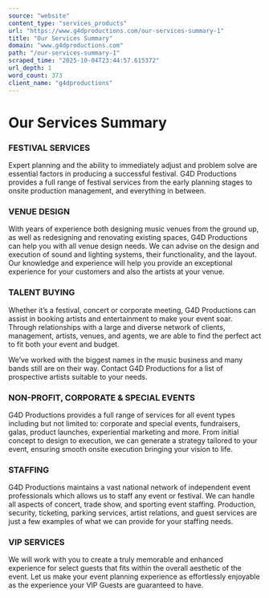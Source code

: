 ```yaml
---
source: "website"
content_type: "services_products"
url: "https://www.g4dproductions.com/our-services-summary-1"
title: "Our Services Summary"
domain: "www.g4dproductions.com"
path: "/our-services-summary-1"
scraped_time: "2025-10-04T23:44:57.615372"
url_depth: 1
word_count: 373
client_name: "g4dproductions"
---
```


# Our Services Summary

### FESTIVAL SERVICES

Expert planning and the ability to immediately adjust and problem solve are essential factors in producing a successful festival. G4D Productions provides a full range of festival services from the early planning stages to onsite production management, and everything in between.

### VENUE DESIGN

With years of experience both designing music venues from the ground up, as well as redesigning and renovating existing spaces, G4D Productions can help you with all venue design needs. We can advise on the design and execution of sound and lighting systems, their functionality, and the layout. Our knowledge and experience will help you provide an exceptional experience for your customers and also the artists at your venue.

### TALENT BUYING

Whether it’s a festival, concert or corporate meeting, G4D Productions can assist in booking artists and entertainment to make your event soar. Through relationships with a large and diverse network of clients, management, artists, venues, and agents, we are able to find the perfect act to fit both your event and budget.

We’ve worked with the biggest names in the music business and many bands still are on their way. Contact G4D Productions for a list of prospective artists suitable to your needs.

### NON-PROFIT, CORPORATE & SPECIAL EVENTS

G4D Productions provides a full range of services for all event types including but not limited to: corporate and special events, fundraisers, galas, product launches, experiential marketing and more. From initial concept to design to execution, we can generate a strategy tailored to your event, ensuring smooth onsite execution bringing your vision to life.

### STAFFING

G4D Productions maintains a vast national network of independent event professionals which allows us to staff any event or festival. We can handle all aspects of concert, trade show, and sporting event staffing. Production, security, ticketing, parking services, artist relations, and guest services are just a few examples of what we can provide for your staffing needs.

### VIP SERVICES

We will work with you to create a truly memorable and enhanced experience for select guests that fits within the overall aesthetic of the event. Let us make your event planning experience as effortlessly enjoyable as the experience your VIP Guests are guaranteed to have.